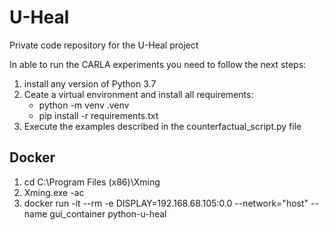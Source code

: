 # U-Heal
Private code repository for the U-Heal project

In able to run the CARLA experiments you need to follow the next steps:
1. install any version of Python 3.7
2. Ceate a virtual environment and install all requirements:
    - python -m venv .venv
    - pip install -r requirements.txt
3. Execute the examples described in the counterfactual_script.py file

## Docker
1. cd C:\Program Files (x86)\Xming
2. Xming.exe -ac
3. docker run -it --rm -e DISPLAY=192.168.68.105:0.0 --network="host" --name gui_container python-u-heal